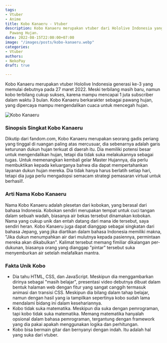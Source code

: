 ```yaml
---
tags:
- Vtuber
- Anime
title: Kobo Kanaeru - Vtuber
description: Kobo Kanaeru merupakan vtuber dari Hololive Indonesia yang bertemakan
  Pawang Hujan.
date: 2022-08-15T22:00:00+07:00
image: "/images/posts/kobo-kanaeru.webp"
categories:
- Vtuber
authors:
- NekoPay
draft: true

---
```

Kobo Kanaeru merupakan vtuber Hololive Indonesia generasi ke-3 yang memulai debutnya pada 27 maret 2022. Meski terbilang masih baru, namun kobo terbilang cukup sukses, karena mampu mencapai 1 juta subscriber dalam waktu 3 bulan.  Kobo Kanaeru berkarakter sebagai pawang hujan, yang dipercaya mampu mengendalikan cuaca untuk mencegah hujan.

![Kobo Kanaeru](/images/posts/kobo-kanaeru-full-hd.webp "Kobo Kanaeru")

### Sinopsis Singkat Kobo Kanaeru

Dikutip dari fandom.com, Kobo Kanaeru merupakan seorang gadis periang yang tinggal di ruangan paling atas mercusuar, dia sebenarnya adalah garis keturunan dukun hujan terkuat di daerah itu. Dia memiliki potensi besar untuk mengendalikan hujan, tetapi dia tidak suka melakukannya sebagai tugas. Untuk memenangkan kembali gelar Master Hujannya, dia perlu membuktikan kepada keluarganya bahwa dia dapat mempertahankan layanan dukun hujan mereka. Dia tidak hanya harus berlatih setiap hari, tetapi dia juga perlu mengadopsi semacam strategi pemasaran virtual untuk berhasil!.

### Arti Nama Kobo Kanaeru

Nama Kobo Kanaeru adalah plesetan dari kobokan, yang berasal dari bahasa Indonesia. Kobokan sendiri merupakan tempat untuk cuci tangan dalam sebuah wadah, biasanya air bekas tersebut dinamakan kobokan. Nama yang cukup unik dan entah datang dari mana ide tersebut, saya sendiri heran. Kobo Kanaeru juga dapat dianggap sebagai singkatan dari bahasa Jepang, yang jika diartikan dalam bahasa Indonesia memiliki makna, "Jika dukun menumpahkan air dari mulutnya kepada pasiennya, permintaan mereka akan dikabulkan". Kalimat tersebut memang fimiliar dikalangan per-dukunan, biasanya orang yang dianggap "pintar" tersebut suka menyemburkan air setelah melafalkan mantra.

### Fakta Unik Kobo

* Dia tahu HTML, CSS, dan JavaScript. Meskipun dia menggambarkan dirinya sebagai "masih belajar", presentasi video debutnya dibuat dalam bentuk halaman web dengan fitur yang sangat canggih termasuk animasi dan transisi CSS. Meskipun dia bilang dalam tahap belajar, namun dengan hasil yang ia tampilkan sepertinya kobo sudah lama mendalami bidang ini dalam kesehariannya.
* Kobo tidak suka matematika. Meskipun dia suka dengan pemrograman, tapi kobo tidak suka matematika. Memang matematika hanyalah opsional dalam bahasa pemrograman, tergantung dengan framework yang dia pakai apakah menggunakan logika dan perhitungan.
* Kobo bisa bermain gitar dan bernyanyi dengan indah. Itu adalah hal yang suka dari vtuber.